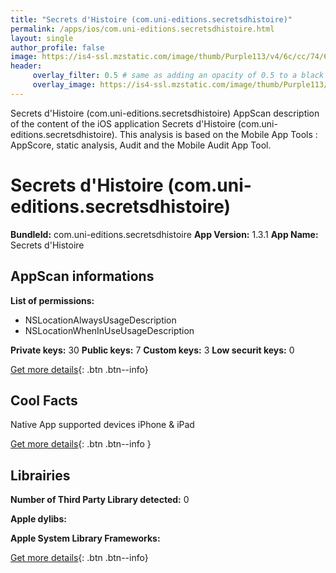 ```yaml
---
title: "Secrets d'Histoire (com.uni-editions.secretsdhistoire)"
permalink: /apps/ios/com.uni-editions.secretsdhistoire.html
layout: single
author_profile: false
image: https://is4-ssl.mzstatic.com/image/thumb/Purple113/v4/6c/cc/74/6ccc74ed-c55e-6e1f-6c30-8d6e55df9361/AppIcon-0-1x_U007emarketing-0-0-GLES2_U002c0-512MB-sRGB-0-0-0-85-220-0-0-0-7.png/512x512bb.jpg
header: 
     overlay_filter: 0.5 # same as adding an opacity of 0.5 to a black background
     overlay_image: https://is4-ssl.mzstatic.com/image/thumb/Purple113/v4/6c/cc/74/6ccc74ed-c55e-6e1f-6c30-8d6e55df9361/AppIcon-0-1x_U007emarketing-0-0-GLES2_U002c0-512MB-sRGB-0-0-0-85-220-0-0-0-7.png/512x512bb.jpg
---
```

Secrets d'Histoire (com.uni-editions.secretsdhistoire) AppScan description of the content of the iOS application Secrets d'Histoire (com.uni-editions.secretsdhistoire). This analysis is based on the Mobile App Tools : AppScore, static analysis, Audit and the Mobile Audit App Tool.

# Secrets d'Histoire (com.uni-editions.secretsdhistoire)

**BundleId:** com.uni-editions.secretsdhistoire
**App Version:** 1.3.1
**App Name:** Secrets d'Histoire


## AppScan informations 

**List of permissions:** 
- NSLocationAlwaysUsageDescription
- NSLocationWhenInUseUsageDescription
  
  
**Private keys:** 30
**Public keys:** 7
**Custom keys:** 3
**Low securit keys:** 0
  
[Get more details](/pricing.html){: .btn .btn--info}

## Cool Facts

Native App
supported devices iPhone & iPad
  
[Get more details](/pricing.html){: .btn .btn--info }

## Librairies 
**Number of Third Party Library detected:** 0


**Apple dylibs:**


**Apple System Library Frameworks:**


  
[Get more details](/pricing.html){: .btn .btn--info}

